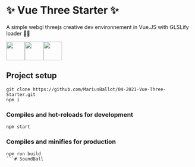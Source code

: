 # ✨ Vue Three Starter ✨
A simple webgl threejs creative dev environnement in Vue.JS with GLSLify loader 👨‍💻

<div style="display: flex">
    <img src="https://aws1.discourse-cdn.com/standard17/uploads/threejs/original/2X/e/e4f86d2200d2d35c30f7b1494e96b9595ebc2751.png" height="50px">
    <img src="https://upload.wikimedia.org/wikipedia/commons/thumb/9/95/Vue.js_Logo_2.svg/1184px-Vue.js_Logo_2.svg.png" height="50px">
    <img src="https://upload.wikimedia.org/wikipedia/commons/2/25/WebGL_Logo.svg" height="50px">
</div>


## Project setup
```
git clone https://github.com/MariusBallot/04-2021-Vue-Three-Starter.git
npm i
```

### Compiles and hot-reloads for development
```
npm start
```

### Compiles and minifies for production
```
npm run build
```#   S o u n d B a l l  
 